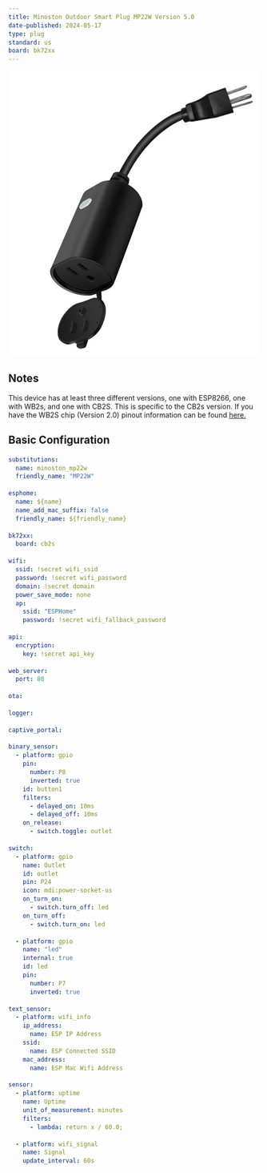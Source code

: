 ```yaml
---
title: Minoston Outdoor Smart Plug MP22W Version 5.0
date-published: 2024-05-17
type: plug
standard: us
board: bk72xx
---
```


![Minoston Outdoor Smart Plug](MP22W.png "Minoston Outdoor Smart Plug")

## Notes

This device has at least three different versions, one with ESP8266, one with WB2s, and one with CB2S. This is specific to the CB2s version. If you have the WB2S chip (Version 2.0) pinout information can be found [here.](https://www.elektroda.com/rtvforum/topic3973047.html)

## Basic Configuration

```yaml
substitutions:
  name: minoston_mp22w
  friendly_name: "MP22W"

esphome:
  name: ${name}
  name_add_mac_suffix: false
  friendly_name: ${friendly_name}

bk72xx:
  board: cb2s

wifi:
  ssid: !secret wifi_ssid
  password: !secret wifi_password
  domain: !secret domain
  power_save_mode: none
  ap:
    ssid: "ESPHome"
    password: !secret wifi_fallback_password

api:
  encryption:
    key: !secret api_key

web_server:
  port: 80

ota:

logger:

captive_portal:

binary_sensor:
  - platform: gpio
    pin:
      number: P8
      inverted: true
    id: button1
    filters:
      - delayed_on: 10ms
      - delayed_off: 10ms
    on_release:
      - switch.toggle: outlet

switch:
  - platform: gpio
    name: Outlet
    id: outlet
    pin: P24
    icon: mdi:power-socket-us
    on_turn_on:
      - switch.turn_off: led
    on_turn_off:
      - switch.turn_on: led

  - platform: gpio
    name: "led"
    internal: true
    id: led
    pin:
      number: P7
      inverted: true

text_sensor:
  - platform: wifi_info
    ip_address:
      name: ESP IP Address
    ssid:
      name: ESP Connected SSID
    mac_address:
      name: ESP Mac Wifi Address

sensor:
  - platform: uptime
    name: Uptime
    unit_of_measurement: minutes
    filters:
      - lambda: return x / 60.0;

  - platform: wifi_signal
    name: Signal
    update_interval: 60s

